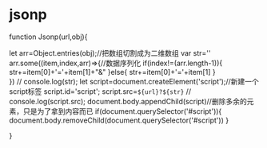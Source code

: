 # jsonp
function Jsonp(url,obj){

  let arr=Object.entries(obj);//把数组切割成为二维数组
  var str=''
  arr.some((item,index,arr)=>{//数据序列化
    if(index!=(arr.length-1)){
      str+=item[0]+'='+item[1]+"&"
    }else{
      str+=item[0]+'='+item[1]
    }   
  })
  // console.log(str);
  let script=document.createElement('script');//新建一个script标签
  script.id='script';
  script.src=`${url}?${str}`
  // console.log(script.src);
  document.body.appendChild(script)//删除多余的元素，只是为了拿到内容而已
  if(document.querySelector('#script')){
    document.body.removeChild(document.querySelector('#script'))
  }
  
}
